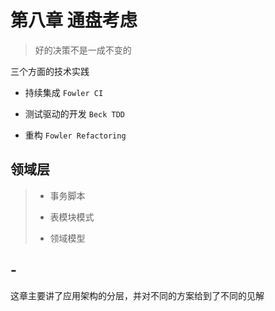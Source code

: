 # 第八章 通盘考虑

> 好的决策不是一成不变的

三个方面的技术实践

- 持续集成 `Fowler CI`

- 测试驱动的开发 `Beck TDD`

- 重构 `Fowler Refactoring`

## 领域层

> - 事务脚本
> 
> - 表模块模式
> 
> - 领域模型

## -

这章主要讲了应用架构的分层，并对不同的方案给到了不同的见解
